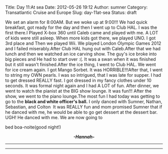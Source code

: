 Title: Day 11:At sea
Date: 2012-05-26 19:12
Author: sumner
Category: Transatlantic Cruise and Europe
Slug: day-11at-sea
Status: draft

We set an alarm for 8:00AM. But we woke up at 9:00!!! We had quick
breakfast, got ready for the day and then I went up to Club HAL. I was
the first there.I Played X-box 360 until Caleb came and played with me.
A LOT of kids were still asleep. When more kids got there, we played
UNO. I got 3rd place and Then we played Wii. We played London Olympic
Games 2012 and I failed miserably.After Club HAL hung out with
Caleb.After that we had lunch and then we watched an ice carving show.
The guy's ice broke into big pieces and He had to start over :(. It was
a swan when it was finished but it still wasn't finished.After the ice
thing, I went to Club HAL. We went for ice cream again. I got Mango
Sorbet. It was HORRIBLE!!!After that, I went to string my OWN pearls. I
was so intrigued, that I was late for supper. I had to get dressed
REALLY fast. I got dressed in my fancy clothes under 10 seconds. It was
formal night again and I had A LOT of fun. After dinner, we went to
watch the pianist at the BIG show lounge. It was fun!!! After the show,
we went to the piano lounge.The most fun I had today was getting to go
to the **black and white officer's ball.** I only danced with Sumner,
Nathan, Sebastian, and Colton  It was REALLY fun and mom promised Sumner
that if he danced with me, he would be able to go get dessert at the
dessert bar. UGH! He danced with me. We are now going to

bed boa-noite(good night!)

  

<div align="CENTER">

***-Hannah-***

</div>

***  
***
